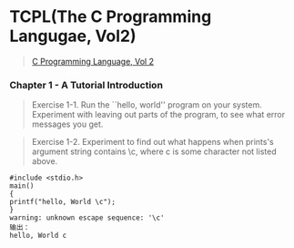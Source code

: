 # TCPL(The C Programming Langugae, Vol2)

> [C Programming Language, Vol 2](https://www.amazon.com/Programming-Language-Brian-W-Kernighan/dp/0131103628)

### Chapter 1 - A Tutorial Introduction

> Exercise 1-1. Run the ``hello, world'' program on your system. Experiment with leaving out parts of the program, to see what error messages you get.

> Exercise 1-2. Experiment to find out what happens when prints's argument string contains \c, where c is some character not listed above.

```
#include <stdio.h>
main()
{
printf("hello, World \c");
}
warning: unknown escape sequence: '\c'
输出：
hello, World c
```

